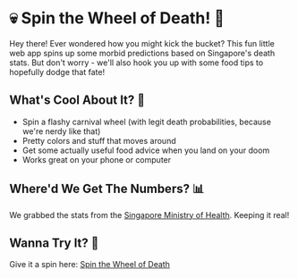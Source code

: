 # 💀 Spin the Wheel of Death! 🎡

Hey there! Ever wondered how you might kick the bucket? This fun little web app spins up some morbid predictions based on Singapore's death stats. But don't worry - we'll also hook you up with some food tips to hopefully dodge that fate! 

## What's Cool About It? 🎪
- Spin a flashy carnival wheel (with legit death probabilities, because we're nerdy like that)
- Pretty colors and stuff that moves around
- Get some actually useful food advice when you land on your doom
- Works great on your phone or computer

## Where'd We Get The Numbers? 📊
We grabbed the stats from the [Singapore Ministry of Health](https://www.moh.gov.sg/others/resources-and-statistics/principal-causes-of-death). Keeping it real!

## Wanna Try It? 🎯
Give it a spin here: [Spin the Wheel of Death](https://dri-water.github.io/spinthewheel/)
